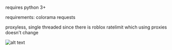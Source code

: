 requires python 3+




requirements:
colorama
requests




proxyless, single threaded since there is roblox ratelimit which using proxies doesn't change




![alt text](https://i.vgy.me/pc814s.png)
